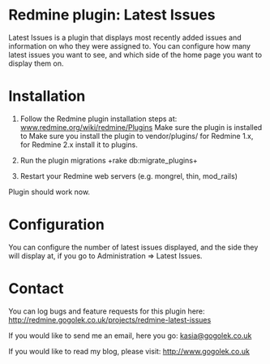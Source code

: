 Redmine plugin: Latest Issues
=============================

Latest Issues is a plugin that displays most recently added issues and information on who they were assigned to.
You can configure how many latest issues you want to see, and which side of the home page you want to display them on.

Installation
============
1. Follow the Redmine plugin installation steps at: www.redmine.org/wiki/redmine/Plugins Make sure the plugin is installed to Make sure you install the plugin to vendor/plugins/ for Redmine 1.x, for Redmine 2.x install it to plugins.

2. Run the plugin migrations +rake db:migrate_plugins+

3. Restart your Redmine web servers (e.g. mongrel, thin, mod_rails)

Plugin should work now.

Configuration
============

You can configure the number of latest issues displayed, and the side they will display at, if you go to Administration => Latest Issues.

Contact
=======

You can log bugs and feature requests for this plugin here:
http://redmine.gogolek.co.uk/projects/redmine-latest-issues

If you would like to send me an email, here you go: kasia@gogolek.co.uk

If you would like to read my blog, please visit:
http://www.gogolek.co.uk

